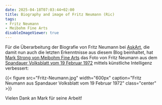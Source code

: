 ```yaml
---
date: 2025-04-18T07:03:44+02:00
title: Biography and image of Fritz Neumann (Ric)
tags:
- Fritz Neumann
- Meibohm Fine Arts
disableImageViewer: true
---
```


Für die Überarbeitung der Biografie von Fritz Neumann bei [AskArt](https://www.askart.com/artist/Fritz_Neumann/11057559/Fritz_Neumann.aspx), die damit nun auch die letzten Erkenntnisse aus diesem Blog beinhaltet, hat [Mark Strong von Meibohm Fine Arts](https://www.meibohmfinearts.com/) das Foto von Fritz Neumann aus dem [Spandauer Volksblatt vom 19 Februar 1972](/post/fritz-neumann-spandauer-volksblatt-19-2-1972/) mittels künstliche Intelligenz verbessert:

{{< figure src="Fritz-Neumann.jpg" width="600px" caption="Fritz Neumann aus Spandauer Volksblatt vom 19 Februar 1972" class="center" >}}

Vielen Dank an Mark für seine Arbeit!
